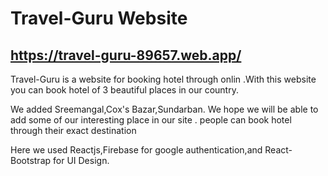 # Travel-Guru Website 

## https://travel-guru-89657.web.app/

Travel-Guru is a website for booking hotel through onlin .With this website you can book hotel of 3 beautiful places in our country.

We added Sreemangal,Cox's Bazar,Sundarban. We hope we  will be able to add some of our interesting place in our site . people can book hotel through their exact destination 

Here we used Reactjs,Firebase for google authentication,and React-Bootstrap for UI Design. 